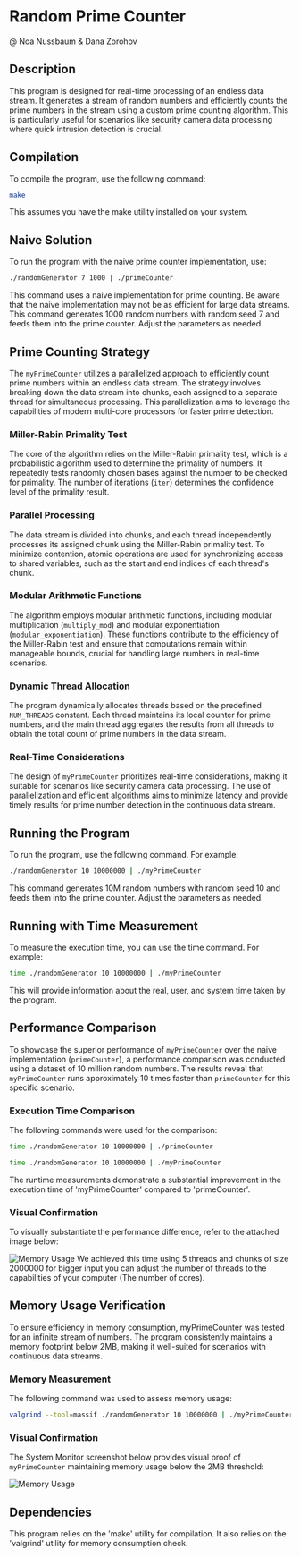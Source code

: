 # Random Prime Counter

@ Noa Nussbaum & Dana Zorohov

## Description

This program is designed for real-time processing of an endless data stream. It generates a stream of random numbers and efficiently counts the prime numbers in the stream using a custom prime counting algorithm. This is particularly useful for scenarios like security camera data processing where quick intrusion detection is crucial.

## Compilation

To compile the program, use the following command:

```bash
make
```

This assumes you have the make utility installed on your system.

## Naive Solution

To run the program with the naive prime counter implementation, use:

```bash
./randomGenerator 7 1000 | ./primeCounter
```

This command uses a naive implementation for prime counting. Be aware that the naive implementation may not be as efficient for large data streams.
This command generates 1000 random numbers with random seed 7 and feeds them into the prime counter. Adjust the parameters as needed.

## Prime Counting Strategy

The `myPrimeCounter` utilizes a parallelized approach to efficiently count prime numbers within an endless data stream. The strategy involves breaking down the data stream into chunks, each assigned to a separate thread for simultaneous processing. This parallelization aims to leverage the capabilities of modern multi-core processors for faster prime detection.

### Miller-Rabin Primality Test

The core of the algorithm relies on the Miller-Rabin primality test, which is a probabilistic algorithm used to determine the primality of numbers. It repeatedly tests randomly chosen bases against the number to be checked for primality. The number of iterations (`iter`) determines the confidence level of the primality result.

### Parallel Processing

The data stream is divided into chunks, and each thread independently processes its assigned chunk using the Miller-Rabin primality test. To minimize contention, atomic operations are used for synchronizing access to shared variables, such as the start and end indices of each thread's chunk.

### Modular Arithmetic Functions

The algorithm employs modular arithmetic functions, including modular multiplication (`multiply_mod`) and modular exponentiation (`modular_exponentiation`). These functions contribute to the efficiency of the Miller-Rabin test and ensure that computations remain within manageable bounds, crucial for handling large numbers in real-time scenarios.

### Dynamic Thread Allocation

The program dynamically allocates threads based on the predefined `NUM_THREADS` constant. Each thread maintains its local counter for prime numbers, and the main thread aggregates the results from all threads to obtain the total count of prime numbers in the data stream.

### Real-Time Considerations

The design of `myPrimeCounter` prioritizes real-time considerations, making it suitable for scenarios like security camera data processing. The use of parallelization and efficient algorithms aims to minimize latency and provide timely results for prime number detection in the continuous data stream.

## Running the Program

To run the program, use the following command. For example:

```bash
./randomGenerator 10 10000000 | ./myPrimeCounter
```

This command generates 10M random numbers with random seed 10 and feeds them into the prime counter. Adjust the parameters as needed.

## Running with Time Measurement

To measure the execution time, you can use the time command. For example:

```bash
time ./randomGenerator 10 10000000 | ./myPrimeCounter

```

This will provide information about the real, user, and system time taken by the program.

## Performance Comparison

To showcase the superior performance of `myPrimeCounter` over the naive implementation (`primeCounter`), a performance comparison was conducted using a dataset of 10 million random numbers. The results reveal that `myPrimeCounter` runs approximately 10 times faster than `primeCounter` for this specific scenario.

### Execution Time Comparison

The following commands were used for the comparison:

```bash
time ./randomGenerator 10 10000000 | ./primeCounter
```

```bash
time ./randomGenerator 10 10000000 | ./myPrimeCounter
```

The runtime measurements demonstrate a substantial improvement in the execution time of 'myPrimeCounter' compared to 'primeCounter'.

### Visual Confirmation

To visually substantiate the performance difference, refer to the attached image below:

![Memory Usage](https://github.com/haimgoldfisher/Adv_Prog/blob/main/Ex2/X10_than_primeCounter.jpg?raw=true)
We achieved this time using 5 threads and chunks of size 2000000
for bigger input you can adjust the number of threads to the capabilities of your computer (The number of cores).

## Memory Usage Verification

To ensure efficiency in memory consumption, myPrimeCounter was tested for an infinite stream of numbers. The program consistently maintains a memory footprint below 2MB, making it well-suited for scenarios with continuous data streams.

### Memory Measurement

The following command was used to assess memory usage:

```bash
valgrind --tool=massif ./randomGenerator 10 10000000 | ./myPrimeCounter
```

### Visual Confirmation

The System Monitor screenshot below provides visual proof of `myPrimeCounter` maintaining memory usage below the 2MB threshold:

![Memory Usage](https://github.com/haimgoldfisher/Adv_Prog/blob/main/Ex2/no_more_than_2MB_RAM.png?raw=true)

## Dependencies

This program relies on the 'make' utility for compilation. It also relies on the 'valgrind' utility for memory consumption check.
